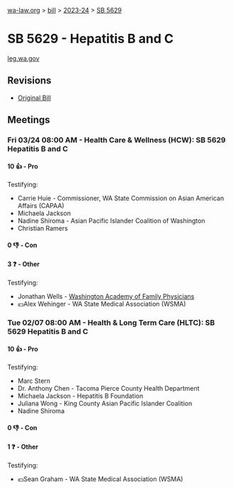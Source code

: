 [wa-law.org](/) > [bill](/bill/) > [2023-24](/bill/2023-24/) > [SB 5629](/bill/2023-24/sb/5629/)

# SB 5629 - Hepatitis B and C
[leg.wa.gov](https://app.leg.wa.gov/billsummary?BillNumber=5629&Year=2023&Initiative=false)

## Revisions
* [Original Bill](1/)

## Meetings
### Fri 03/24 08:00 AM - Health Care & Wellness (HCW): SB 5629 Hepatitis B and C
#### 10 👍 - Pro
Testifying:
* Carrie Huie - Commissioner, WA State Commission on Asian American Affairs (CAPAA)
* Michaela Jackson
* Nadine Shiroma - Asian Pacific Islander Coalition of Washington
* Christian Ramers

#### 0 👎 - Con

#### 3 ❓ - Other
Testifying:
* Jonathan Wells - [Washington Academy of Family Physicians](/org/washington_academy_of_family_physicians/)
* 💵Alex Wehinger - WA State Medical Association (WSMA)

### Tue 02/07 08:00 AM - Health & Long Term Care (HLTC): SB 5629 Hepatitis B and C
#### 10 👍 - Pro
Testifying:
* Marc Stern
* Dr. Anthony Chen - Tacoma Pierce County Health Department
* Michaela Jackson - Hepatitis B Foundation
* Juliana Wong - King County Asian Pacific Islander Coalition
* Nadine Shiroma

#### 0 👎 - Con

#### 1 ❓ - Other
Testifying:
* 💵Sean Graham - WA State Medical Association (WSMA)
